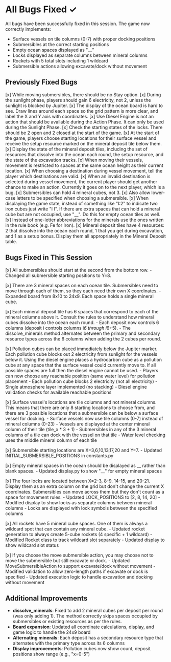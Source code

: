 # All Bugs Fixed ✓

All bugs have been successfully fixed in this session. The game now correctly implements:
- Surface vessels on tile columns (0-7) with proper docking positions
- Submersibles at the correct starting positions
- Empty ocean spaces displayed as "__"
- Locks displayed as separate columns between mineral columns
- Rockets with 5 total slots including 1 wildcard
- Submersible actions allowing excavate/dock without movement

## Previously Fixed Bugs

[x] While moving submersibles, there should be no Stay option.
[x] During the sunlight phase, players should gain 6 electricity, not 2, unless the sunlight is blocked by Jupiter.
[x] The display of the ocean board is hard to see.  Draw lines around each space so the grid pattern is more clear, and label the X and Y axis with coordinates.
[x] Use Diesel Engine is not an action that should be available during the Action Phase.  It can only be used during the Sunlight Phase.
[x] Check the starting states of the locks.  There should be 2 open and 2 closed at the start of the game.
[x] At the start of the game, players choose starting locations for their surface vessel and receive the setup resource marked on the mineral deposit tile below them.
[x] Display the state of the mineral deposit tiles, including the set of resources that dissolve into the ocean each round, the setup resource, and the state of the excavation tracks.
[x] When moving their vessels, movement is restricted to spaces at the same ocean height as their current location.
[x] When choosing a destination during vessel movement, tell the player which destinations are valid.
[x] When an invalid destination is selected during vessel movement, the current player should get another chance to make an action.  Currently it goes on to the next player, which is a bug.
[x] Submersibles can hold 4 mineral cubes, not 3.
[x] Also allow lower-case letters to be specified when choosing a submersible.
[x] When displaying the game state, instead of something like "I:2" to indicate two iron cubes just write "I I".  If there are extra spaces that can hold a mineral cube but are not occupied, use "__".  Do this for empty ocean tiles as well.
[x] Instead of one-letter abbreviations for the minerals use the ones written in the rule book (e.g. Fe for Iron).
[x] Mineral deposit tiles have 4 resources:  2 that dissolve into the ocean each round, 1 that you get during excavation, and 1 as a setup bonus.  Display them all appropriately in the Mineral Deposit table.

## Bugs Fixed in This Session

[x] All submersibles should start at the second from the bottom row.
    - Changed all submersible starting positions to Y=8.

[x] There are 3 mineral spaces on each ocean tile.  Submersibles need to move through each of them, so they each need their own X coordinates.
    - Expanded board from 8x10 to 24x9. Each space holds a single mineral cube.

[x] Each mineral deposit tile has 6 spaces that correspond to each of the mineral columns above it.  Consult the rules to understand how mineral cubes dissolve into the ocean each round.
    - Each deposit now controls 6 columns (deposit i controls columns i*6 through i*6+5).
    - The dissolve_minerals method alternates between the primary and secondary resource types across the 6 columns when adding the 2 cubes per round.

[x] Pollution cubes can be placed immediately below the Jupiter marker.  Each pollution cube blocks out 2 electricity from sunlight for the vessels below it.  Using the diesel engine places a hydrocarbon cube as a pollution cube at any space that the surface vessel could currently move to.  If all possible spaces are full then the diesel engine cannot be used.
    - Players can now choose any reachable position (same water level) for pollution placement
    - Each pollution cube blocks 2 electricity (not all electricity)
    - Single atmosphere layer implemented (no stacking)
    - Diesel engine validation checks for available reachable positions

[x] Surface vessel's locations are tile columns and not mineral columns.  This means that there are only 8 starting locations to choose from, and there are 3 possible locations that a submersible can be below a surface vessel for docking.
    - Surface vessels now use tile columns (0-7) instead of mineral columns (0-23)
    - Vessels are displayed at the center mineral column of their tile (tile_x * 3 + 1)
    - Submersibles in any of the 3 mineral columns of a tile can dock with the vessel on that tile
    - Water level checking uses the middle mineral column of each tile

[x] Submersible starting locations are X=3,6,10,13,17,20 and Y=7.
    - Updated INITIAL_SUBMERSIBLE_POSITIONS in constants.py

[x] Empty mineral spaces in the ocean should be displayed as __ rather than blank spaces.
    - Updated display.py to show "__" for empty mineral spaces

[x] The four locks are located between X=2-3, 8-9. 14-15, and 20-21.  Display them as an extra column on the grid but don't change the current X coordinates.  Submersibles can move across them but they don't count as a space for movement rules.
    - Updated LOCK_POSITIONS to [2, 8, 14, 20]
    - Modified display to show locks as separate columns between mineral columns
    - Locks are displayed with lock symbols between the specified columns

[x] All rockets have 5 mineral cube spaces.  One of them is always a wildcard spot that can contain any mineral cube.
    - Updated rocket generation to always create 5-cube rockets (4 specific + 1 wildcard)
    - Modified Rocket class to track wildcard slot separately
    - Updated display to show wildcard slot status

[x] If you choose the move submersible action, you may choose not to move the submersible but still excavate or dock.
    - Updated MoveSubmersibleAction to support excavate/dock without movement
    - Modified validation to allow zero-length paths if excavate or dock is specified
    - Updated execution logic to handle excavation and docking without movement

## Additional Improvements

- **dissolve_minerals**: Fixed to add 2 mineral cubes per deposit per round (was only adding 1). The method correctly skips spaces occupied by submersibles or existing resources as per the rules.
- **Board expansion**: Updated all coordinate calculations, display, and game logic to handle the 24x9 board
- **Alternating minerals**: Each deposit has a secondary resource type that alternates with the primary type across its 6 columns
- **Display improvements**: Pollution cubes now show count, deposit positions show range (e.g., "x=0-5")
